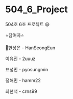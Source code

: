 # 504_6_Project

504호 6조 프로젝트 :smiley:

:star:참여자:star:

:crown:한성은 - HanSeongEun

이유진 - 2uuuz

표성민 - pyosungmin

정해민 - hamm22

최현석 - crns99

